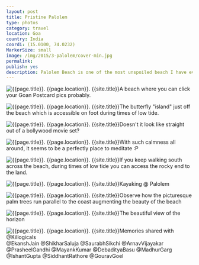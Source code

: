 ```yaml
---
layout: post
title: Pristine Palolem
type: photos
category: travel
location: Goa
country: India
coordi: (15.0100, 74.0232)
MarkerSize: small
image: /img/2015/3-palolem/cover-min.jpg
permalink:
publish: yes
description: Palolem Beach is one of the most unspoiled beach I have ever been to India. Being very far down south, not many people flock here which instantly makes it my favorite beach.
---
```

<!-- http://compressjpeg.com -->
<!-- http://compressimage.toolur.com/ 1024, 400-->
<p class="center"><img src="{{site.baseurl}}/img/2015/3-palolem/cover.jpg" alt="{{page.title}}. {{page.location}}. {{site.title}}" title="{{page.title}}">A beach where you can click your Goan Postcard pics probably.</p>

<p class="center"><img src="{{site.baseurl}}/img/2015/3-palolem/1.jpg" alt="{{page.title}}. {{page.location}}. {{site.title}}" title="{{page.title}}">The butterfly "island" just off the beach which is accessible on foot during times of low tide.</p>

<p class="center"><img src="{{site.baseurl}}/img/2015/3-palolem/2.jpg" alt="{{page.title}}. {{page.location}}. {{site.title}}" title="{{page.title}}">Doesn't it look like straight out of a bollywood movie set?</p>

<p class="center"><img src="{{site.baseurl}}/img/2015/3-palolem/3.jpg" alt="{{page.title}}. {{page.location}}. {{site.title}}" title="{{page.title}}">With such calmness all around, it seems to be a perfectly place to meditate :P</p>

<p class="center"><img src="{{site.baseurl}}/img/2015/3-palolem/4.jpg" alt="{{page.title}}. {{page.location}}. {{site.title}}" title="{{page.title}}">If you keep walking south across the beach, during times of low tide you can access the rocky end to the land.</p>

<p class="center"><img src="{{site.baseurl}}/img/2015/3-palolem/5.jpg" alt="{{page.title}}. {{page.location}}. {{site.title}}" title="{{page.title}}">Kayaking @ Palolem</p>

<p class="center"><img src="{{site.baseurl}}/img/2015/3-palolem/6.jpg" alt="{{page.title}}. {{page.location}}. {{site.title}}" title="{{page.title}}">Observe how the picturesque palm trees run parallel to the coast augmenting the beauty of the beach</p>

<p class="center"><img src="{{site.baseurl}}/img/2015/3-palolem/7.jpg" alt="{{page.title}}. {{page.location}}. {{site.title}}" title="{{page.title}}">The beautiful view of the horizon</p>

<p class="center"><img src="{{site.baseurl}}/img/2015/3-palolem/8.jpg" alt="{{page.title}}. {{page.location}}. {{site.title}}" title="{{page.title}}">Memories shared with @Killogicals <br>@EkanshJain @ShikharSaluja @SaurabhSikchi @ArnavVijayakar @PrasheelGandhi @MayankKumar @DebadityaBasu @MadhurGarg @IshantGupta @SiddhantRathore @GouravGoel</p>